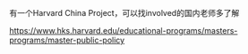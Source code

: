 有一个Harvard China Project，可以找involved的国内老师多了解

https://www.hks.harvard.edu/educational-programs/masters-programs/master-public-policy